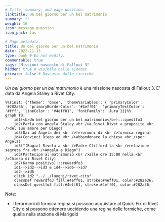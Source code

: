 ```yaml
---
# Title, summary, and page position.
linktitle: Un bel giorno per un bel matrimonio
summary: ""
weight: 10
icon: message-question
icon_pack: fas

# Page metadata.
title: Un bel giorno per un bel matrimonio
date: 2022-11-15
type: book # Do not modify.
commentable: true
tags: "Missioni nascoste di Fallout 3"
hidden: true # Visibile nella sidebar
private: false # Nascosto dalle ricerche
---
```


*Un bel giorno per un bel matrimonio* è una missione nascosta di Fallout 3. E' data da Angela Staley a Rivet City.



```mermaid
%%{init: {'theme': 'base', 'themeVariables': { 'primaryColor': '#282a36', 'primaryBorderColor': '#4eff01', 'primaryTextColor': '#fff', 'lineColor': '#4eff01', 'fontFamily': 'Jura'}}}%%
graph TD;
    id1(<b>Un bel giorno per un bel matrimonio</b>):::questfo3
    id2(Parla con Angela Staley <br />a Rivet Rivet a proposito <br />del suo amore per Diego)
    id3(Dai ad Angela dei <br />ferormoni di <br />formica regina)
    id4(Convinci Diego ad <br />abbandonare la chiesa <br />per Angela)
    id5("(Bugia) Rivela a <br />Padre Clifford la <br />relazione segreta fra <br />Angela e Diego")
    id6(Partecipa al matrimonio <br />alle ore 15:00 nella <br />Chiesa di Rivet City)
    id7(Karma positivo):::rewardfo3 
    id1-->id2-->id3 & id4-->id6-->id7
    id2-->id5
    click id2 "../../luoghi/rivet-city"
    classDef rewardfo3 fill:#4eff01, stroke:#4eff01, color:#282a36;
    classDef questfo3 fill:#4eff01, stroke:#4eff01, color:#282a36;
```

Note:
- I ferormoni di formica regina si possono acquistare al Quick-Fix di Rivet City o si possono ottenere uccidendo una regina delle formiche, come quella nella stazione di Marigold